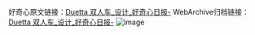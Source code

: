 好奇心原文链接：[Duetta 双人车_设计_好奇心日报-](https://www.qdaily.com/articles/6232.html)
WebArchive归档链接：[Duetta 双人车_设计_好奇心日报-](http://web.archive.org/web/20190623170133/https://www.qdaily.com/articles/6232.html)
![image](http://ww3.sinaimg.cn/large/007d5XDply1g3w9poawxtj30u03attwk)